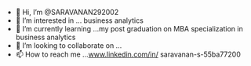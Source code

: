 - 👋 Hi, I’m @SARAVANAN292002
- 👀 I’m interested in ... business analytics
- 🌱 I’m currently learning ...my post graduation on MBA specialization in business analytics
- 💞️ I’m looking to collaborate on ...
- 📫 How to reach me ...www.linkedin.com/in/
saravanan-s-55ba77200


<!---
SARAVANAN292002/SARAVANAN292002 is a ✨ special ✨ repository because its `README.md` (this file) appears on your GitHub profile.
You can click the Preview link to take a look at your changes.
--->
